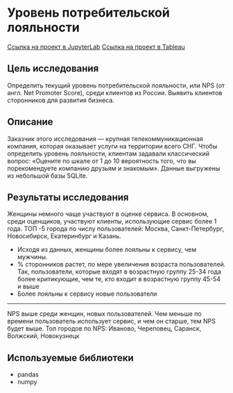 # Уровень потребительской лояльности
[Ссылка на проект в JupyterLab](https://github.com/V-Volkow/portfolio_data_analyst/blob/main/%D0%A3%D1%80%D0%BE%D0%B2%D0%B5%D0%BD%D1%8C%20%D0%BF%D0%BE%D1%82%D1%80%D0%B5%D0%B1%D0%B8%D1%82%D0%B5%D0%BB%D1%8C%D1%81%D0%BA%D0%BE%D0%B9%20%D0%BB%D0%BE%D1%8F%D0%BB%D1%8C%D0%BD%D0%BE%D1%81%D1%82%D0%B8/%D0%A3%D1%80%D0%BE%D0%B2%D0%B5%D0%BD%D1%8C%20%D0%BF%D0%BE%D1%82%D1%80%D0%B5%D0%B1%D0%B8%D1%82%D0%B5%D0%BB%D1%8C%D1%81%D0%BA%D0%BE%D0%B9%20%D0%BB%D0%BE%D1%8F%D0%BB%D1%8C%D0%BD%D0%BE%D1%81%D1%82%D0%B8.ipynb)
[Ссылка на проект в Tableau](https://public.tableau.com/app/profile/vladimir.volkov/viz/Project_2_17301219157060/Story1?publish=yes)
## Цель исследования
Определить текущий уровень потребительской лояльности, или NPS (от англ. Net Promoter Score), среди клиентов из России. Выявить клиентов сторонников для развития бизнеса.
## Описание
Заказчик этого исследования — крупная телекоммуникационная компания, которая оказывает услуги на территории всего СНГ.
Чтобы определить уровень лояльности, клиентам задавали классический вопрос: «Оцените по шкале от 1 до 10 вероятность того, что вы порекомендуете компанию друзьям и знакомым».
Данные выгружены из небольшой базы SQLite.

## Результаты исследования

Женщины немного чаще участвуют в оценке сервиса. В основном, среди оценщиков, участвуют клиенты, использующие сервис более 1 года. ТОП -5 города по числу пользователей: Москва, Санкт-Петербург, Новосибирск, Екатеринбург и Казань. <br>
- Исходя из данных, женщины более лояльны к сервису, чем мужчины.
- % сторонников растет, по мере увеличения возраста пользователей. Так, пользователи, которые входят в возрастную группу 25-34 года  более критикующие, чем те, кто входит в возрастную группу 45-54 и выше
- Более лояльны к сервису новые пользователи

---
NPS выше среди женщин, новых пользователей. Чем меньше по времени пользователь использует сервис, и чем он старше, тем NPS будет выше.
Топ городов по NPS: Иваново, Череповец, Саранск, Волжский, Новокузнецк

## Используемые библиотеки
- pandas 
- numpy 
